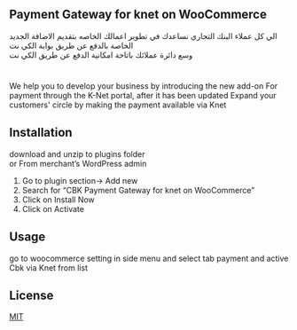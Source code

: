## Payment Gateway for knet on WooCommerce  

الي كل عملاء البنك التجاري
نساعدك في تطوير اعمالك الخاصه بتقديم الاضافة الجديد
الخاصة بالدفع عن طريق بوابة الكي نت   
وسع دائرة عملائك باتاحة امكانية الدفع عن طريق الكي نت
#
We help you to develop your business by introducing the new add-on
For payment through the K-Net portal, after it has been updated
Expand your customers' circle by making the payment available via Knet 

## Installation

download and unzip to plugins folder
<br/>
or
From merchant’s WordPress admin
1. Go to plugin section-> Add new
2. Search for “CBK Payment Gateway for knet on WooCommerce”
3. Click on Install Now
4. Click on Activate


## Usage

go to woocommerce setting in side menu and select tab payment and active Cbk via Knet from list

## License

[MIT](https://choosealicense.com/licenses/mit/)